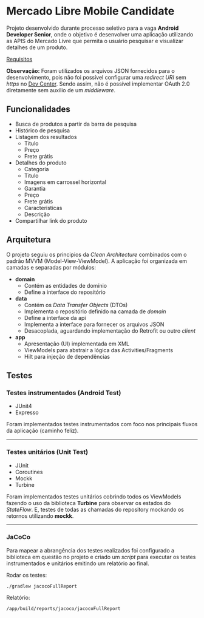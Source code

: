 # Mercado Libre Mobile Candidate

Projeto desenvolvido durante processo seletivo para a vaga **Android  Developer  Senior**, onde o objetivo é desenvolver uma aplicação utilizando as APIS do Mercado Livre que permita o usuário pesquisar e visualizar detalhes de um produto.

[Requisitos](./)

**Observação:**  Foram utilizados os arquivos JSON fornecidos para o desenvolvimento, pois não foi possível configurar uma *redirect URI* sem *https* no [Dev Center](https://developers.mercadolivre.com.br/devcenter/new-list-app). Sendo assim, não é possível implementar OAuth 2.0 diretamente sem auxilio de um *middleware*.

## Funcionalidades
- Busca de produtos a partir da barra de pesquisa
- Histórico de pesquisa
- Listagem dos resultados 
  - Título
  - Preço
  - Frete grátis
- Detalhes do produto
  - Categoria
  - Titulo
  - Imagens em carrossel horizontal
  - Garantia
  - Preço
  - Frete grátis
  - Caracteristicas
  - Descrição
- Compartilhar link do produto

## Arquitetura

O projeto seguiu os principios da *Clean Architecture* combinados com o padrão MVVM (Model-View-ViewModel). A aplicação foi organizada em camadas e separadas por módulos:
- **domain**  
  - Contém as entidades de domínio
  - Define a interface do repositório
- **data**  
  - Contém os *Data Transfer Objects* (DTOs)
  - Implementa o repositório definido na camada de *domain*
  - Define a interface da api
  - Implementa a interface para fornecer os arquivos JSON
  - Desacoplada, aguardando implementação do Retrofit ou outro *client*
- **app**
  - Apresentação (UI) implementada em XML
  - ViewModels para abstrair a lógica das Activities/Fragments
  - Hilt para injeção de dependências

## Testes
### Testes instrumentados (Android Test)

- JUnit4
- Expresso

Foram implementados testes instrumentados com foco nos principais fluxos da aplicação (caminho feliz).

---

### Testes unitários (Unit Test)

- JUnit
- Coroutines
- Mockk
- Turbine

Foram implementados testes unitários cobrindo todos os ViewModels fazendo o uso da biblioteca **Turbine** para observar os estados do *StateFlow*. E, testes de todas as chamadas do repository mockando os retornos utilizando **mockk**.

---

### JaCoCo

Para mapear a abrangência dos testes realizados foi configurado a biblioteca em questão no projeto e criado um *script* para executar os testes instrumentados e unitários emitindo um relatório ao final.

Rodar os testes:

    ./gradlew jacocoFullReport

Relatório:

    /app/build/reports/jacoco/jacocoFullReport

